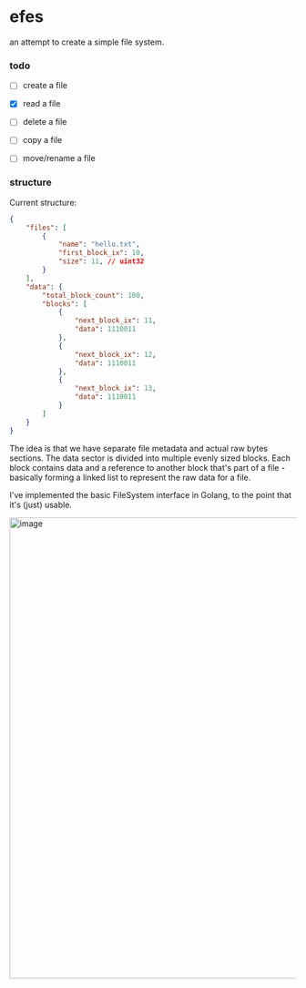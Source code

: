 # efes

an attempt to create a simple file system.

### todo

- [ ] create a file
- [x] read a file
- [ ] delete a file
- [ ] copy a file
- [ ] move/rename a file


### structure

Current structure:

```json
{
    "files": [
        {
            "name": "hello.txt",
            "first_block_ix": 10,
            "size": 11, // uint32
        }
    ],
    "data": {
        "total_block_count": 100,
        "blocks": [
            {
                "next_block_ix": 11,
                "data": 1110011
            },
            {
                "next_block_ix": 12,
                "data": 1110011
            },
            {
                "next_block_ix": 13,
                "data": 1110011
            }
        ]
    }
}
```

The idea is that we have separate file metadata and actual raw bytes sections. The data sector is divided into multiple evenly sized blocks. Each block contains data and a reference to another block that's part of a file - basically forming a linked list to represent the raw data for a file.

I've implemented the basic FileSystem interface in Golang, to the point that it's (just) usable.

<img width="2107" height="810" alt="image" src="https://github.com/user-attachments/assets/53753270-eb78-407a-bff9-e264c6dab016" />
